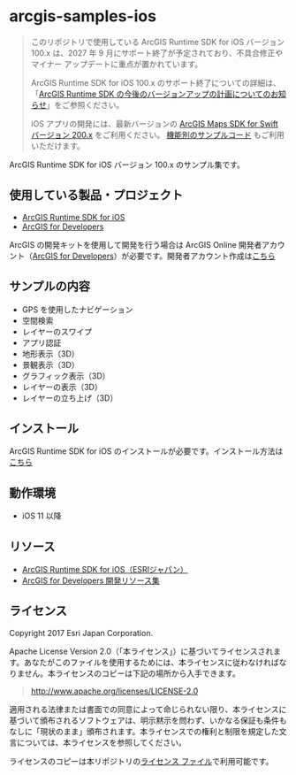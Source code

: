 # arcgis-samples-ios

> このリポジトリで使用している ArcGIS Runtime SDK for iOS バージョン 100.x は、2027 年 9 月にサポート終了が予定されており、不具合修正やマイナー アップデートに重点が置かれています。 
> 
> ArcGIS Runtime SDK for iOS 100.x のサポート終了についての詳細は、「[ArcGIS Runtime SDK の今後のバージョンアップの計画についてのお知らせ](https://community.esri.com/t5/a/a/ta-p/1174047)」をご参照ください。 
> 
> iOS アプリの開発には、最新バージョンの [ArcGIS Maps SDK for Swift バージョン 200.x](https://www.esrij.com/products/arcgis-maps-sdk-for-swift/) をご利用ください。 [機能別のサンプルコード](https://developers.arcgis.com/swift/sample-code/) もご利用いただけます。 

ArcGIS Runtime SDK for iOS バージョン 100.x のサンプル集です。

## 使用している製品・プロジェクト

* [ArcGIS Runtime SDK for iOS](https://developers.arcgis.com/ios/)
* [ArcGIS for Developers](https://developers.arcgis.com/en/)

ArcGIS の開発キットを使用して開発を行う場合は ArcGIS Online 開発者アカウント（[ArcGIS for Developers](https://developers.arcgis.com/en/)）が必要です。開発者アカウント作成は[こちら](https://esrijapan.github.io/arcgis-dev-resources/get-dev-account/)

## サンプルの内容
* GPS を使用したナビゲーション
* 空間検索
* レイヤーのスワイプ
* アプリ認証
* 地形表示（3D）
* 景観表示（3D）
* グラフィック表示（3D）
* レイヤーの表示（3D）
* レイヤーの立ち上げ（3D）

## インストール
ArcGIS Runtime SDK for iOS のインストールが必要です。インストール方法は[こちら](https://esrijapan.github.io/arcgis-dev-resources/ios/install-ios-100.x/)


## 動作環境

* iOS 11 以降

## リソース

* [ArcGIS Runtime SDK for iOS（ESRIジャパン）](https://www.esrij.com/products/arcgis-runtime-sdk-for-ios/)
* [ArcGIS for Developers 開発リソース集](
https://esrijapan.github.io/arcgis-dev-resources/index.html)

## ライセンス
Copyright 2017 Esri Japan Corporation.

Apache License Version 2.0（「本ライセンス」）に基づいてライセンスされます。あなたがこのファイルを使用するためには、本ライセンスに従わなければなりません。本ライセンスのコピーは下記の場所から入手できます。

> http://www.apache.org/licenses/LICENSE-2.0

適用される法律または書面での同意によって命じられない限り、本ライセンスに基づいて頒布されるソフトウェアは、明示黙示を問わず、いかなる保証も条件もなしに「現状のまま」頒布されます。本ライセンスでの権利と制限を規定した文言については、本ライセンスを参照してください。

ライセンスのコピーは本リポジトリの[ライセンス ファイル](./LICENSE)で利用可能です。
